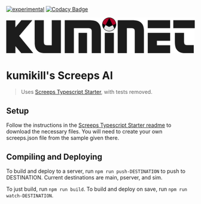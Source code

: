 [![experimental](https://github.com/stephenreynolds/screeps/actions/workflows/experimental.yml/badge.svg)](https://github.com/stephenreynolds/screeps/actions/workflows/experimental.yml)
[![Codacy Badge](https://app.codacy.com/project/badge/Grade/2f69c97361624ee382e3d30913f51931)](https://www.codacy.com/gh/stephenreynolds/screeps/dashboard?utm_source=github.com&amp;utm_medium=referral&amp;utm_content=stephenreynolds/screeps&amp;utm_campaign=Badge_Grade)

![](/assets/kuminet-logo.png)

# kumikill's Screeps AI

> Uses [Screeps Typescript Starter](https://github.com/screepers/screeps-typescript-starter), with tests removed.

## Setup

Follow the instructions in the [Screeps Typescript Starter readme](https://github.com/screepers/screeps-typescript-starter) to download the necessary files. You will need to create your own screeps.json file from the sample given there.

## Compiling and Deploying

To build and deploy to a server, run `npm run push-DESTINATION` to push to DESTINATION. Current destinations are main, pserver, and sim.

To just build, run `npm run build`. To build and deploy on save, run `npm run watch-DESTINATION`.